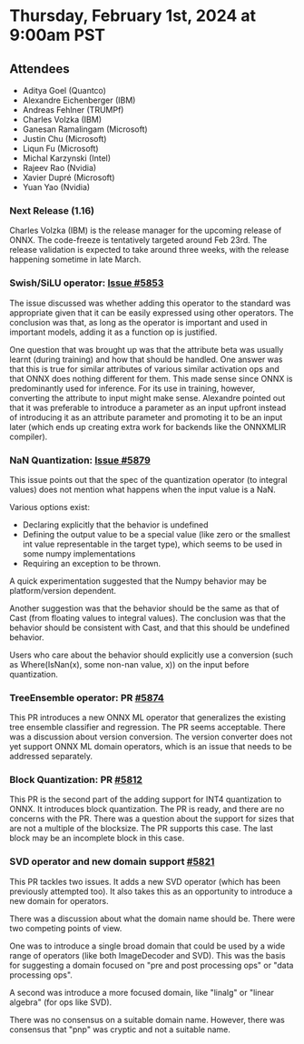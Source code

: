 # Thursday, February 1st, 2024 at 9:00am PST

## Attendees

* Aditya Goel (Quantco)
* Alexandre Eichenberger (IBM)
* Andreas Fehlner (TRUMPf)
* Charles Volzka (IBM)
* Ganesan Ramalingam (Microsoft)
* Justin Chu (Microsoft)
* Liqun Fu (Microsoft)
* Michal Karzynski (Intel)
* Rajeev Rao (Nvidia)
* Xavier Dupré (Microsoft)
* Yuan Yao (Nvidia)

### Next Release (1.16)

Charles Volzka (IBM) is the release manager for the upcoming release of ONNX.
The code-freeze is tentatively targeted around Feb 23rd.
The release validation is expected to take around three weeks, with the release
happening sometime in late March.

### Swish/SiLU operator: [Issue #5853](https://github.com/onnx/onnx/issues/5853)

The issue discussed was whether adding this operator to the standard was appropriate
given that it can be easily expressed using other operators. The conclusion was that,
as long as the operator is important and used in important models, adding it as a
function op is justified.

One question that was brought up was that the attribute beta was usually learnt
(during training) and how that should be handled. One answer was that this is
true for similar attributes of various similar activation ops and that ONNX does
nothing different for them. This made sense since ONNX is predominantly used for
inference. For its use in training, however, converting the attribute to input
might make sense. Alexandre pointed out that it was preferable to introduce
a parameter as an input upfront instead of introducing it as an attribute parameter
and promoting it to be an input later (which ends up creating extra work for
backends like the ONNXMLIR compiler).

### NaN Quantization: [Issue #5879](https://github.com/onnx/onnx/issues/5879)

This issue points out that the spec of the quantization operator (to integral
values) does not mention what happens when the input value is a NaN.

Various options exist:
* Declaring explicitly that the behavior is undefined
* Defining the output value to be a special value (like zero or the smallest int
value representable in the target type), which seems to be used in some numpy
implementations
* Requiring an exception to be thrown.

A quick experimentation suggested that the Numpy behavior may be platform/version
dependent.

Another suggestion was that the behavior should be the same as that of Cast (from
floating values to integral values). The conclusion was that the behavior should
be consistent with Cast, and that this should be undefined behavior.

Users who care about the behavior should explicitly use a conversion (such as
Where(IsNan(x), some non-nan value, x)) on the input before quantization.

### TreeEnsemble operator: PR [#5874](https://github.com/onnx/onnx/pull/5874)

This PR introduces a new ONNX ML operator that generalizes the existing tree
ensemble classifier and regression. The PR seems acceptable. There was a
discussion about version conversion. The version converter does not yet
support ONNX ML domain operators, which is an issue that needs to be addressed
separately.

### Block Quantization: PR [#5812](https://github.com/onnx/onnx/pull/5812)

This PR is the second part of the adding support for INT4 quantization to ONNX.
It introduces block quantization. The PR is ready, and there are no concerns
with the PR. There was a question about the support for sizes that are not a
multiple of the blocksize. The PR supports this case. The last block may be
an incomplete block in this case.

### SVD operator and new domain support [#5821](https://github.com/onnx/onnx/pull/5821)

This PR tackles two issues. It adds a new SVD operator (which has been previously
attempted too). It also takes this as an opportunity to introduce a new domain
for operators.

There was a discussion about what the domain name should be. There were two
competing points of view.

One was to introduce a single broad domain that could be used by a wide range
of operators (like both ImageDecoder and SVD). This was the basis for suggesting
a domain focused on "pre and post processing ops" or "data processing ops".

A second was introduce a more focused domain, like "linalg" or "linear algebra"
(for ops like SVD).

There was no consensus on a suitable domain name. However, there was consensus
that "pnp" was cryptic and not a suitable name.
